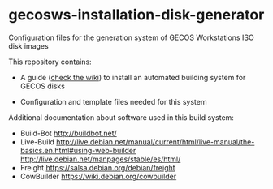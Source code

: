 # gecosws-installation-disk-generator
Configuration files for the generation system of GECOS Workstations ISO disk images

This repository contains:

* A guide ([check the wiki](https://github.com/gecos-team/gecosws-installation-disk-generator/wiki)) to install an automated building system for GECOS disks

* Configuration and template files needed for this system


Additional documentation about software used in this build system:

* Build-Bot  http://buildbot.net/    
* Live-Build http://live.debian.net/manual/current/html/live-manual/the-basics.en.html#using-web-builder 
             http://live.debian.net/manpages/stable/es/html/
* Freight https://salsa.debian.org/debian/freight
* CowBuilder https://wiki.debian.org/cowbuilder



